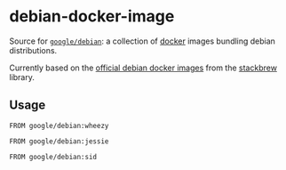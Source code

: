 debian-docker-image
======================

Source for [`google/debian`](https://index.docker.io/u/google/debian/):
a collection of [docker](https://docker.io) images bundling debian distributions.

Currently based on the [official debian docker images](https://index.docker.io/_/debian/) from the [stackbrew](https://github.com/dotcloud/stackbrew/blob/master/library/debian) library.

## Usage

    FROM google/debian:wheezy

    FROM google/debian:jessie

    FROM google/debian:sid
